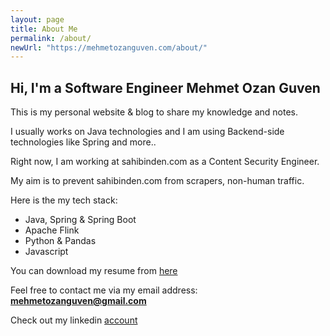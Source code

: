 ```yaml
---
layout: page
title: About Me
permalink: /about/
newUrl: "https://mehmetozanguven.com/about/"
---
```


<h2>Hi, I'm a Software Engineer Mehmet Ozan Guven</h2>
This is my personal website & blog to share my knowledge and notes.

I usually works on Java technologies and I am using Backend-side technologies like Spring and more..

Right now, I am working at sahibinden.com as a Content Security Engineer.

My aim is to prevent sahibinden.com from scrapers, non-human traffic.

Here is the my tech stack:

- Java, Spring & Spring Boot
- Apache Flink
- Python & Pandas
- Javascript

You can download my resume from [here](/assets/resume/MehmetOzanGuven_Blog_cv.pdf)

Feel free to contact me via my email address: **mehmetozanguven@gmail.com**

Check out my linkedin [account](https://www.linkedin.com/in/mehmet-ozan-güven-759291114)
